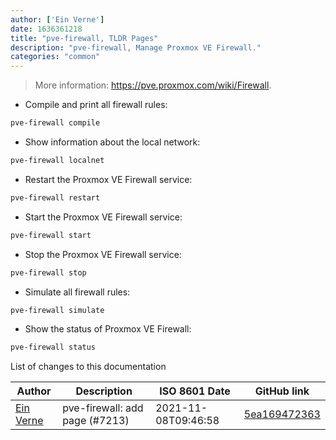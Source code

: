 ```yaml
---
author: ['Ein Verne']
date: 1636361218
title: "pve-firewall, TLDR Pages"
description: "pve-firewall, Manage Proxmox VE Firewall."
categories: "common"
---
```

> More information: <https://pve.proxmox.com/wiki/Firewall>.

- Compile and print all firewall rules:

```bash
pve-firewall compile
```

- Show information about the local network:

```bash
pve-firewall localnet
```

- Restart the Proxmox VE Firewall service:

```bash
pve-firewall restart
```

- Start the Proxmox VE Firewall service:

```bash
pve-firewall start
```

- Stop the Proxmox VE Firewall service:

```bash
pve-firewall stop
```

- Simulate all firewall rules:

```bash
pve-firewall simulate
```

- Show the status of Proxmox VE Firewall:

```bash
pve-firewall status
```
List of changes to this documentation


Author | Description | ISO 8601 Date | GitHub link
------|-----|-----|-----
[Ein Verne](mailto:einverne@gmail.com) | pve-firewall: add page (#7213) | 2021-11-08T09:46:58 | [5ea169472363](https://github.com/tldr-pages/tldr/commit/5ea1694723639665308a3071488d076f4bc9b0a3)

